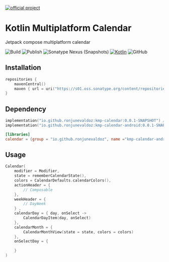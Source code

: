 [![official project](http://jb.gg/badges/official.svg)](https://confluence.jetbrains.com/display/ALL/JetBrains+on+GitHub)

# Kotlin Multiplatform Calendar

Jetpack compose multiplatform calendar

![Build](https://github.com/ronjunevaldoz/KMPCalendar/actions/workflows/gradle.yml/badge.svg)
![Publish](https://github.com/ronjunevaldoz/KMPCalendar/actions/workflows/deploy.yml/badge.svg)
![Sonatype Nexus (Snapshots)](https://img.shields.io/nexus/s/io.github.ronjunevaldoz/kmp-calendar?server=https%3A%2F%2Fs01.oss.sonatype.org)
[![Kotlin](https://img.shields.io/badge/kotlin-1.9.20-blue.svg?logo=kotlin)](http://kotlinlang.org)
![GitHub](https://img.shields.io/github/license/ronjunevaldoz/KMPCalendar)

## Installation
```kotlin
repositories { 
    mavenCentral()
    maven { url = uri("https://s01.oss.sonatype.org/content/repositories/snapshots") }
}
```
## Dependency
```kotlin
implementation("io.github.ronjunevaldoz:kmp-calendar:0.0.1-SNAPSHOT") // common library
implementation("io.github.ronjunevaldoz:kmp-calendar-android:0.0.1-SNAPSHOT") // android library
```
```toml
[libraries]
calendar = {group = "io.github.ronjunevaldoz", name ="kmp-calendar-android", version.ref ="calendar"}
```
## Usage
```kotlin
Calendar(
    modifier = Modifier,
    state = rememberCalendarState(),
    colors = CalendarDefaults.calendarColors(),
    actionHeader = {  
        // Composable 
    },
    weekHeader = {   
        // DayWeek 
    } ,
    calendarDay = { day, onSelect ->
        CalendarDayItem(day, onSelect)          
    },
    calendarMonth = {
        CalendarMonthView(state = state, colors = colors)
    },
    onSelectDay = {
        
    }
)
```